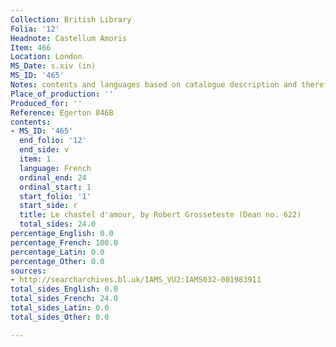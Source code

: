 ```yaml
---
Collection: British Library
Folia: '12'
Headnote: Castellum Amoris
Item: 466
Location: London
MS_Date: s.xiv (in)
MS_ID: '465'
Notes: contents and languages based on catalogue description and therefore uncertain
Place_of_production: ''
Produced_for: ''
Reference: Egerton 846B
contents:
- MS_ID: '465'
  end_folio: '12'
  end_side: v
  item: 1
  language: French
  ordinal_end: 24
  ordinal_start: 1
  start_folio: '1'
  start_side: r
  title: Le chastel d'amour, by Robert Grosseteste (Dean no. 622)
  total_sides: 24.0
percentage_English: 0.0
percentage_French: 100.0
percentage_Latin: 0.0
percentage_Other: 0.0
sources:
- http://searcharchives.bl.uk/IAMS_VU2:IAMS032-001983911
total_sides_English: 0.0
total_sides_French: 24.0
total_sides_Latin: 0.0
total_sides_Other: 0.0

---
```

